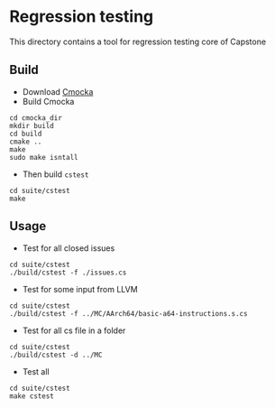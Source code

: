# Regression testing
This directory contains a tool for regression testing core of Capstone

## Build
- Download [Cmocka](https://git.cryptomilk.org/projects/cmocka.git)
- Build Cmocka
```
cd cmocka_dir
mkdir build
cd build
cmake ..
make
sudo make isntall
```
- Then build `cstest`
```
cd suite/cstest
make
```

## Usage
- Test for all closed issues
```
cd suite/cstest
./build/cstest -f ./issues.cs
```
- Test for some input from LLVM
```
cd suite/cstest
./build/cstest -f ../MC/AArch64/basic-a64-instructions.s.cs
```
- Test for all cs file in a folder
```
cd suite/cstest
./build/cstest -d ../MC
```
- Test all
```
cd suite/cstest
make cstest
```
